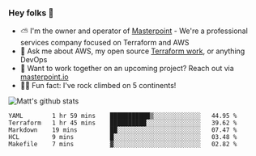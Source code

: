 

### Hey folks 👋

- ⛅️ I'm the owner and operator of [Masterpoint](https://masterpoint.io) - We're a professional services company focused on Terraform and AWS
- 💬 Ask me about AWS, my open source [Terraform work](https://github.com/masterpointio?q=terraform&type=&language=hcl), or anything DevOps
- 🔨 Want to work together on an upcoming project? Reach out via [masterpoint.io](https://masterpoint.io)
- 🧗‍♂️ Fun fact: I've rock climbed on 5 continents! 


![Matt's github stats](https://github-readme-stats.vercel.app/api?username=Gowiem&count_private=true&theme=cobalt&show_icons=true)

<!--START_SECTION:waka-->
```text
YAML        1 hr 59 mins    ███████████▒░░░░░░░░░░░░░   44.95 % 
Terraform   1 hr 45 mins    ██████████░░░░░░░░░░░░░░░   39.62 % 
Markdown    19 mins         ██░░░░░░░░░░░░░░░░░░░░░░░   07.47 % 
HCL         9 mins          █░░░░░░░░░░░░░░░░░░░░░░░░   03.48 % 
Makefile    7 mins          ▓░░░░░░░░░░░░░░░░░░░░░░░░   02.82 % 
```
<!--END_SECTION:waka-->
